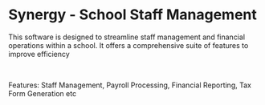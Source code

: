 <h1>Synergy - School Staff Management
</h1>
<p>
  This software is designed to streamline staff management and
financial operations within a school. It offers a comprehensive
suite of features to improve efficiency
</p>
</br>
<p>
  Features: Staff Management, Payroll Processing, Financial
Reporting, Tax Form Generation etc
</p>
